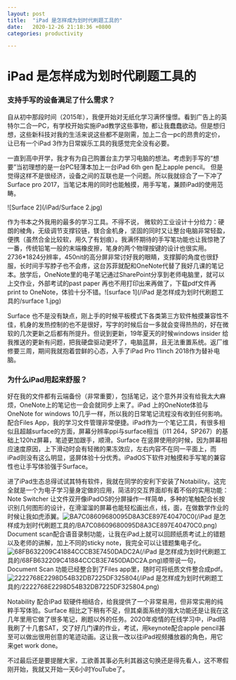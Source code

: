 ```yaml
---
layout: post
title:  "iPad 是怎样成为划时代刷题工具的"
date:   2020-12-26 21:18:36 +0800
categories: productivity

---
```


# iPad 是怎样成为划时代刷题工具的

### 支持手写的设备满足了什么需求？

自从初中那段时间（2015年），我便开始对无纸化学习满怀憧憬。看到广告上的英特尔二合一PC，有学校开始实施iPad教学这些事物，都让我蠢蠢欲动。但是想归想，这些新科技对我的生活来说这些都不是刚需，加上二合一pc的昂贵的定价，让已有一个iPad 3作为日常娱乐工具的我感觉完全没有必要。

一直到高中开学，我才有为自己购置台主力学习电脑的想法。考虑到手写的“想要”当初理想的是一台PC轻薄本加上一台iPad 6th gen 配上apple pencil。 但是觉得这样不是很经济，设备之间的互联也是一个问题。所以我就综合了一下冲了Surface pro 2017，当笔记本用的同时也能触摸，用手写笔，兼顾iPad的使用范畴。

![Surface 2](/iPad/Surface 2.jpg)

作为书本之外我用的最多的学习工具。不得不说， 微软的工业设计十分给力：硬朗的棱角，无级调节支撑铰链，镁合金机身，坚固的同时又让整台电脑非常轻盈，便携（虽然合金比较软，用久了有划痕）。我满怀期待的手写笔功能也让我惊艳了一番，传统铅笔一般的末端橡皮擦，笔身的两个物理按键的设计也很实用。2736\*1824分辨率，450nit的高分屏非常讨好我的眼睛，支撑脚的角度也很舒服，长时间手写脖子也不会疼，这台苏菲就配和OneNote代替了我好几课的笔记本。放学后，OneNote里的电子笔记通过SharePoint分享到老师电脑里，就可以上交作业，外部考试的past paper 再也不用打印出来再做了，下载pdf文件再print to OneNote，体验十分不错。![surface 1](/iPad 是怎样成为划时代刷题工具的/surface 1.jpg)

Surface 也不是没有缺点，刚上手的时候平板模式下各类第三方软件触摸兼容性不佳，机身的发热控制的也不是很好，写字的时候后台一多就会变得热热的，好在微软的几次更新之后都有所提升。但说到更新，19年夏天的时候windows insider 给我推送的更新有问题，把我硬盘驱动更坏了，电脑蓝屏，且无法重置系统。返厂维修要三周，期间我就抱着尝鲜的心态，入手了iPad Pro 11inch 2018作为替补电脑。

### 为什么iPad用起来舒服？

好在我的文件都有云端备份（非常重要），包括笔记，这个意外并没有给我太大麻烦，OneNote上的笔记也一会会就同步上来了。iPad 上的OneNote体验与OneNote for windows 10几乎一样，所以我的日常笔记流程没有收到任何影响。配合Files App，我的学习文件管理非常便捷。iPad作为一个笔记工具，有很多相似且超越surface的方面，屏幕分辨率ppi与surface相当（i11 264，SP267）的基础上120hz屏幕，笔迹更加跟手，顺滑。Surface 在竖屏使用的时候，因为屏幕相应速度原因，上下滑动时会有轻微的果冻效应，左右内容不在同一平面上，而iPad则没有这么明显，竖屏体验十分优秀。iPadOS下软件对触摸和手写笔的兼容性也让手写体验强于Surface。

进了iPad生态总得试试其特有软件，我就在同学的安利下安装了Notability。这完全就是一个为电子学习量身定做的应用，简洁的交互界面却有着不俗的实用功能：Note Switcher 让文件双开像iPadOS的分屏操作一样简单，多种的笔触配合长按识别几何图形的设计，在滑溜溜的屏幕也能轻松画出点，线，面，在做数学作业的时候让我如虎添翼。![BA7C08609680095D8A3CE897E40470C0]()(/iPad 是怎样成为划时代刷题工具的/BA7C08609680095D8A3CE897E40470C0.png) Document scan配合语音录制功能，让我在iPad上就可以回顾纸质考试上的错题以及老师的讲解，加上不同的sticky note，我完全可以让错题集电子化。![68FB632209C41884CCCB3E7450DADC2A]()(/iPad 是怎样成为划时代刷题工具的/68FB632209C41884CCCB3E7450DADC2A.png)顺带说一句，Document Scan 功能已经整合到了Files app里，随时可将纸质文件整合成pdf。![2222768E2298D54B32DB7225DF325804]()(/iPad 是怎样成为划时代刷题工具的/2222768E2298D54B32DB7225DF325804.png)

Notability 配合iPad 软硬件相结合，给我提供了一个非常易用，但非常实用的纯粹手写体验。Surface 相比之下稍有不足，但其桌面系统的强大功能还是让我在这几年里用它做了很多笔记，刷题以外的任务。2020年疫情的在线学习中，iPad陪我刷了十几套SAT，交了好几门课的作业，考试，用keynote配合apple pencil甚至可以做出很用创意的笔迹动画。这让我一改以往iPad视频播放器的角色，用它来get work done。

不过最后还是要提醒大家，工欲善其事必先利其器这句换还是得先看人，这不寒假刚开始，我就又开始一天6小时YouTube了。

